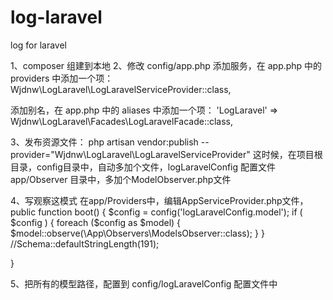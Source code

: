 # log-laravel
log for laravel


1、composer 组建到本地
2、修改 config/app.php
   添加服务，在 app.php 中的 providers 中添加一个项：
   Wjdnw\LogLaravel\LogLaravelServiceProvider::class,
   
   添加别名，在 app.php 中的 aliases 中添加一个项：
   'LogLaravel'  => Wjdnw\LogLaravel\Facades\LogLaravelFacade::class,
   
3、发布资源文件：
   php artisan vendor:publish --provider="Wjdnw\LogLaravel\LogLaravelServiceProvider"
   这时候，在项目根目录，config目录中，自动多加个文件，logLaravelConfig 配置文件
   app/Observer 目录中，多加个ModelObserver.php文件
   
4、写观察这模式
   在app/Providers中，编辑AppServiceProvider.php文件，
   public function boot()
   {
       $config = config('logLaravelConfig.model');
       if ( $config ) {
           foreach ($config as $model) {
               $model::observe(\App\Observers\ModelsObserver::class);
           }
       }
    //Schema::defaultStringLength(191);

   }
       
5、把所有的模型路径，配置到 config/logLaravelConfig 配置文件中
